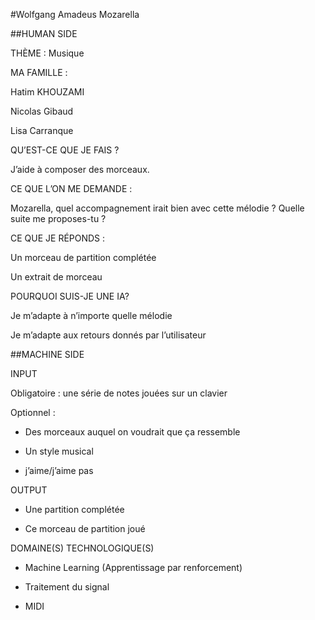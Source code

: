 #Wolfgang Amadeus Mozarella

##HUMAN SIDE

THÈME : Musique

MA FAMILLE : 

Hatim KHOUZAMI

Nicolas Gibaud 

Lisa Carranque 

QU’EST-CE QUE JE FAIS ?

J’aide à composer des morceaux.

CE QUE L’ON ME DEMANDE : 

Mozarella, quel accompagnement irait bien avec cette mélodie ? Quelle suite me proposes-tu ?

CE QUE JE RÉPONDS : 

Un morceau de partition complétée

Un extrait de morceau 

POURQUOI SUIS-JE UNE IA? 

Je m’adapte à n’importe quelle mélodie

Je m’adapte aux retours donnés par l’utilisateur

##MACHINE SIDE

INPUT 

Obligatoire : une série de notes jouées sur un clavier

Optionnel :

- Des morceaux auquel on voudrait que ça ressemble

- Un style musical

- j’aime/j’aime pas

OUTPUT 

- Une partition complétée

- Ce morceau de partition joué

DOMAINE(S) TECHNOLOGIQUE(S)

- Machine Learning (Apprentissage par renforcement)

- Traitement du signal

- MIDI

